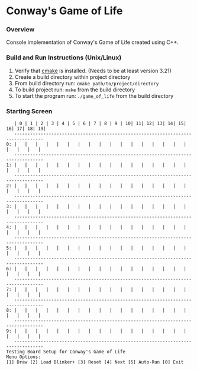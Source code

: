 # Conway's Game of Life

### Overview

Console implementation of Conway's Game of Life created using C++.

### Build and Run Instructions (Unix/Linux)
1. Verify that [cmake](https://cmake.org/) is installed. (Needs to be at least version 3.21)
2. Create a build directory within project directory
3. From build directory run: `cmake path/to/project/directory`
4. To build project run: `make` from the build directory
5. To start the program run: `./game_of_life` from the build directory

### Starting Screen
```
   | 0 | 1 | 2 | 3 | 4 | 5 | 6 | 7 | 8 | 9 | 10| 11| 12| 13| 14| 15| 16| 17| 18| 19|
   ---------------------------------------------------------------------------------
0: |   |   |   |   |   |   |   |   |   |   |   |   |   |   |   |   |   |   |   |   |
   ---------------------------------------------------------------------------------
1: |   |   |   |   |   |   |   |   |   |   |   |   |   |   |   |   |   |   |   |   |
   ---------------------------------------------------------------------------------
2: |   |   |   |   |   |   |   |   |   |   |   |   |   |   |   |   |   |   |   |   |
   ---------------------------------------------------------------------------------
3: |   |   |   |   |   |   |   |   |   |   |   |   |   |   |   |   |   |   |   |   |
   ---------------------------------------------------------------------------------
4: |   |   |   |   |   |   |   |   |   |   |   |   |   |   |   |   |   |   |   |   |
   ---------------------------------------------------------------------------------
5: |   |   |   |   |   |   |   |   |   |   |   |   |   |   |   |   |   |   |   |   |
   ---------------------------------------------------------------------------------
6: |   |   |   |   |   |   |   |   |   |   |   |   |   |   |   |   |   |   |   |   |
   ---------------------------------------------------------------------------------
7: |   |   |   |   |   |   |   |   |   |   |   |   |   |   |   |   |   |   |   |   |
   ---------------------------------------------------------------------------------
8: |   |   |   |   |   |   |   |   |   |   |   |   |   |   |   |   |   |   |   |   |
   ---------------------------------------------------------------------------------
9: |   |   |   |   |   |   |   |   |   |   |   |   |   |   |   |   |   |   |   |   |
   ---------------------------------------------------------------------------------
Testing Board Setup for Conway's Game of Life
Menu Options:
[1] Draw [2] Load Blinker+ [3] Reset [4] Next [5] Auto-Run [0] Exit
```
